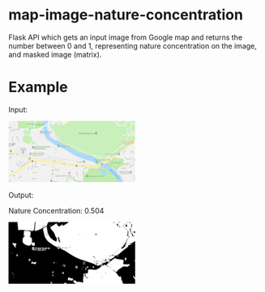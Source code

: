 # map-image-nature-concentration
Flask API which gets an input image from Google map and returns the number between 0 and 1, representing nature 
concentration on the image, and masked image (matrix).
# Example
Input:

<img src="https://github.com/ArshakMkhoyan/map-image-nature-concentration/blob/master/test_images/green.jpeg" width="250">

Output:

Nature Concentration: 0.504

<img src="https://github.com/ArshakMkhoyan/map-image-nature-concentration/blob/master/test_images/output.jpg" width="250">
